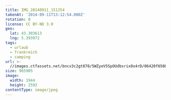 ```yaml
---
title: IMG_20140911_151254
takenAt: '2014-09-11T13:12:54.000Z'
rotation: 0
license: CC BY-ND 3.0
geo:
  lat: 43.303613
  lng: 5.393972
tags:
  - urlaub
  - frankreich
  - camping
url: >-
  //images.ctfassets.net/bncv3c2gt878/5WZyeV5SpOUdbsrix0x4rD/06420f65089be54811b573cb292237f1/img_20140911_151254_28312890255_o
size: 965905
image:
  width: 1944
  height: 2592
contentType: image/jpeg
---
```


